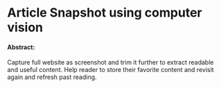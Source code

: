 # Article Snapshot using computer vision 

#### Abstract: 
Capture full website as screenshot and trim it further to extract readable and useful content. Help reader to store their favorite content and revisit again and refresh past reading.